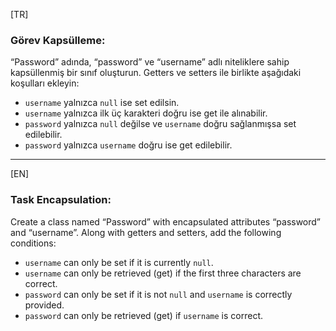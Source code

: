 [TR]

### Görev Kapsülleme:

“Password” adında, “password” ve “username” adlı niteliklere sahip kapsüllenmiş bir sınıf oluşturun. Getters ve setters ile birlikte aşağıdaki koşulları ekleyin:

* `username` yalnızca `null` ise set edilsin.
* `username` yalnızca ilk üç karakteri doğru ise get ile alınabilir.
* `password` yalnızca `null` değilse ve `username` doğru sağlanmışsa set edilebilir.
* `password` yalnızca `username` doğru ise get edilebilir.

---

[EN]

### Task Encapsulation:

Create a class named “Password” with encapsulated attributes “password” and “username”. Along with getters and setters, add the following conditions:

* `username` can only be set if it is currently `null`.
* `username` can only be retrieved (get) if the first three characters are correct.
* `password` can only be set if it is not `null` and `username` is correctly provided.
* `password` can only be retrieved (get) if `username` is correct.
